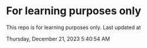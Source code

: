 # For learning purposes only
This repo is for learning purposes only.
Last updated at

Thursday, December 21, 2023 5:40:54 AM

